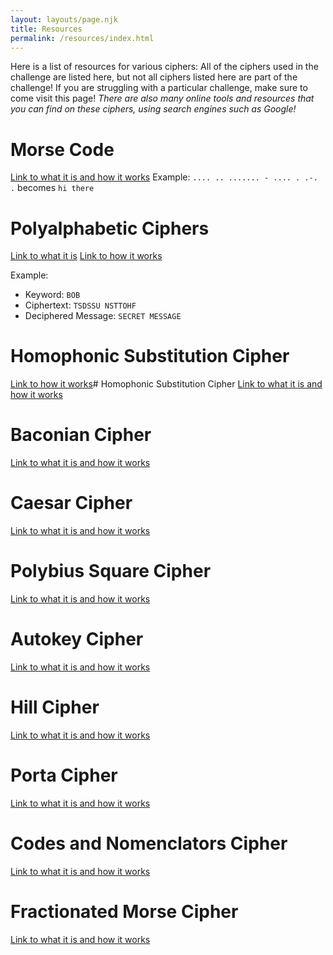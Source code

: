 ```yaml
---
layout: layouts/page.njk
title: Resources
permalink: /resources/index.html
---
```

Here is a list of resources for various ciphers: All of the ciphers used in the challenge are listed here, but not all ciphers listed here are part of the challenge! If you are struggling with a particular challenge, make sure to come visit this page! *There are also many online tools and resources that you can find on these ciphers, using search engines such as Google!*

# Morse Code
[Link to what it is and how it works](https://www.cryptomuseum.com/radio/morse/)
Example:
`.... .. ....... - .... . .-. .` becomes `hi there`

# Polyalphabetic Ciphers
[Link to what it is](https://medium.com/blockgeeks-blog/cryptography-for-dummies-part-3-polyalphabetic-ciphers-c6fbefa3f06c)
[Link to how it works](http://pi.math.cornell.edu/~mec/2003-2004/cryptography/polyalpha/polyalpha.html)

Example:
- Keyword: `BOB`
- Ciphertext: `TSDSSU NSTTOHF`
- Deciphered Message: `SECRET MESSAGE`

# Homophonic Substitution Cipher

[Link to how it works](http://pi.math.cornell.edu/~mec/2003-2004/cryptography/polyalpha/polyalpha.html)# Homophonic Substitution Cipher
[Link to what it is and how it works](http://practicalcryptography.com/ciphers/classical-era/homophonic-substitution/)

# Baconian Cipher
[Link to what it is and how it works](http://practicalcryptography.com/ciphers/classical-era/baconian/
)

# Caesar Cipher
[Link to what it is and how it works](http://practicalcryptography.com/ciphers/classical-era/caesar/
)

# Polybius Square Cipher
[Link to what it is and how it works](http://practicalcryptography.com/ciphers/classical-era/polybius-square/
)

# Autokey Cipher
[Link to what it is and how it works](http://practicalcryptography.com/ciphers/classical-era/autokey/)

# Hill Cipher
[Link to what it is and how it works](http://practicalcryptography.com/ciphers/classical-era/hill/)

# Porta Cipher
[Link to what it is and how it works](http://practicalcryptography.com/ciphers/classical-era/porta/)

# Codes and Nomenclators Cipher
[Link to what it is and how it works](http://practicalcryptography.com/ciphers/classical-era/codes-and-nomenclators/)

# Fractionated Morse Cipher
[Link to what it is and how it works](http://practicalcryptography.com/ciphers/classical-era/fractionated-morse/)
